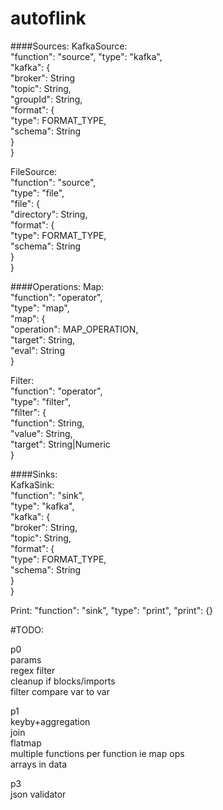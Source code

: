 # autoflink

####Sources:
KafkaSource:  
"function": "source",
"type": "kafka",  
"kafka": {  
  "broker": String  
  "topic": String,  
  "groupId": String,  
  "format": {  
    "type": FORMAT_TYPE,  
    "schema": String  
  }  
}  

FileSource:  
"function": "source",  
"type": "file",  
"file": {  
  "directory": String,  
  "format": {  
    "type": FORMAT_TYPE,  
    "schema": String  
  }  
}  

####Operations:
Map:  
"function": "operator",  
"type": "map",  
"map": {  
  "operation": MAP_OPERATION,  
  "target": String,  
  "eval": String  
}  

Filter:  
"function": "operator",  
"type": "filter",  
"filter": {  
  "function": String,  
  "value": String,  
  "target": String|Numeric  
}

####Sinks:  
KafkaSink:  
"function": "sink",  
"type": "kafka",  
"kafka": {  
  "broker": String,  
  "topic": String,  
  "format": {  
      "type": FORMAT_TYPE,  
      "schema": String  
  }  
}

Print:
"function": "sink",
"type": "print",
"print": {}

#TODO:  

p0  
params  
regex filter  
cleanup if blocks/imports  
filter compare var to var  

p1  
keyby+aggregation  
join  
flatmap  
multiple functions per function ie map ops  
arrays in data

p3  
json validator  